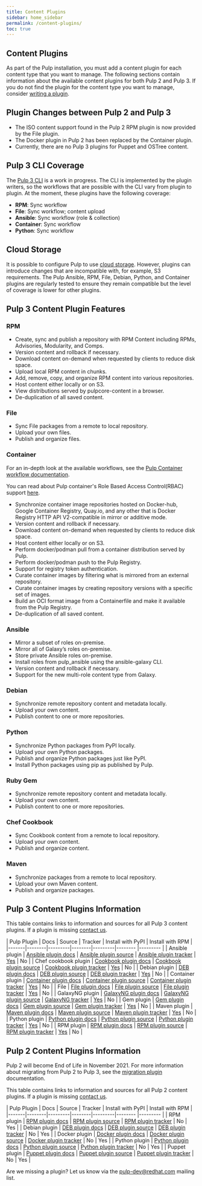 ```yaml
---
title: Content Plugins
sidebar: home_sidebar
permalink: /content-plugins/
toc: true
---
```


## Content Plugins

As part of the Pulp installation, you must add a content plugin for each content type that you want
to manage.
The following sections contain information about the available content plugins for both Pulp 2 and
Pulp 3. If you do not find the plugin for the content type you want to manage, consider
[writing a plugin](https://docs.pulpproject.org/plugins/plugin-writer/index.html).

## Plugin Changes between Pulp 2 and Pulp 3

* The ISO content support found in the Pulp 2 RPM plugin is now provided by the File plugin.
* The Docker plugin in Pulp 2 has been replaced by the Container plugin.
* Currently, there are no Pulp 3 plugins for Puppet and OSTree content.

## Pulp 3 CLI Coverage

The [Pulp 3 CLI](https://github.com/pulp/pulp-cli) is a work in progress.
The CLI is implemented by the plugin writers, so the workflows that are possible with the CLI vary
from plugin to plugin.
At the moment, these plugins have the following coverage:

* **RPM**: Sync workflow
* **File**: Sync workflow; content upload
* **Ansible**: Sync workflow (role & collection)
* **Container**: Sync workflow
* **Python**: Sync workflow

## Cloud Storage

It is possible to configure Pulp to use
[cloud storage](https://docs.pulpproject.org/pulpcore/installation/storage.html).
However, plugins can introduce changes that are incompatible with, for example, S3 requirements.
The Pulp Ansible, RPM, File, Debian, Python, and Container plugins are regularly tested to ensure they remain compatible but the
level of coverage is lower for other plugins.

## Pulp 3 Content Plugin Features


### RPM

* Create, sync and publish a repository with RPM Content including RPMs, Advisories, Modularity, and
 Comps.
* Version content and rollback if necessary.
* Download content on-demand when requested by clients to reduce disk space.
* Upload local RPM content in chunks.
* Add, remove, copy, and organize RPM content into various repositories.
* Host content either locally or on S3.
* View distributions served by pulpcore-content in a browser.
* De-duplication of all saved content.

### File

* Sync File packages from a remote to local repository.
* Upload your own files.
* Publish and organize files.

### Container

For an in-depth look at the available workflows, see the
[Pulp Container workflow documentation](https://docs.pulpproject.org/pulp_container/workflows).

You can read about Pulp container's Role Based Access Control(RBAC) support
[here](https://docs.pulpproject.org/pulp_container/role-based-access-control.html).

* Synchronize container image repositories hosted on Docker-hub, Google Container Registry,
Quay.io, and any other that is Docker Registry HTTP API V2-compatible in mirror or additive mode.
* Version content and rollback if necessary.
* Download content on-demand when requested by clients to reduce disk space.
* Host content either locally or on S3.
* Perform docker/podman pull from a container distribution served by Pulp.
* Perform docker/podman push to the Pulp Registry.
* Support for registry token authentication.
* Curate container images by filtering what is mirrored from an external repository.
* Curate container images by creating repository versions with a specific set of images.
* Build an OCI format image from a Containerfile and make it available from the Pulp Registry.
* De-duplication of all saved content.

### Ansible

* Mirror a subset of roles on-premise.
* Mirror all of Galaxy’s roles on-premise.
* Store private Ansible roles on-premise.
* Install roles from pulp_ansible using the ansible-galaxy CLI.
* Version content and rollback if necessary.
* Support for the new multi-role content type from Galaxy.


### Debian

* Synchronize remote repository content and metadata locally.
* Upload your own content.
* Publish content to one or more repositories.

### Python

* Synchronize Python packages from PyPI locally.
* Upload your own Python packages.
* Publish and organize Python packages just like PyPI.
* Install Python packages using pip as published by Pulp.

### Ruby Gem

* Synchronize remote repository content and metadata locally.
* Upload your own content.
* Publish content to one or more repositories.

### Chef Cookbook

* Sync Cookbook content from a remote to local repository.
* Upload your own content.
* Publish and organize content.

### Maven

* Synchronize packages from a remote to local repository.
* Upload your own Maven content.
* Publish and organize packages.


## Pulp 3 Content Plugins Information

This table contains links to information and sources for all Pulp 3 content plugins. If a plugin is missing [contact us](https://www.redhat.com/mailman/listinfo/pulp-list).

| Pulp Plugin | Docs | Source | Tracker | Install with PyPI | Install with RPM |
|-------|--------|---------|--------|---------|-------- |--------- |
| Ansible plugin | <a href="https://docs.pulpproject.org/pulp_ansible/">Ansible plugin docs</a> | <a href="https://github.com/pulp/pulp_ansible">Ansible plugin source</a> | <a href="https://pulp.plan.io/projects/ansible_plugin?jump=welcome">Ansible plugin tracker</a> | <a href="https://pypi.org/project/pulp-ansible/">Yes</a> | No |
| Chef cookbook plugin | <a href="https://github.com/pulp/pulp_cookbook/blob/master/README.rst">Cookbook plugin docs</a> | <a href="https://github.com/pulp/pulp_cookbook">Cookbook plugin source</a> | <a href="https://github.com/pulp/pulp_cookbook/issues">Cookbook plugin tracker</a> | <a href="https://pypi.org/project/pulp-cookbook/">Yes</a> | No |
| Debian plugin | <a href="https://docs.pulpproject.org/pulp_deb/">DEB plugin docs</a> | <a href="https://github.com/pulp/pulp_deb/tree/master">DEB plugin source</a> | <a href="https://pulp.plan.io/projects/pulp_deb?jump=welcome">DEB plugin tracker</a> | <a href="https://pypi.org/project/pulp-deb/">Yes</a> | No |
| Container plugin | <a href="https://docs.pulpproject.org/pulp_container/">Container plugin docs</a> | <a href="https://github.com/pulp/pulp_container">Container plugin source</a> | <a href="https://pulp.plan.io/projects/pulp_container?jump=welcome">Container plugin tracker</a> | <a href="https://pypi.org/project/pulp-container/">Yes</a> | No |
| File | <a href="https://docs.pulpproject.org/pulp_file/">File plugin docs</a> | <a href="https://github.com/pulp/pulp_file">File plugin source</a> | <a href="https://pulp.plan.io/projects/pulp_file?jump=welcome">File plugin tracker</a> | <a href="https://pypi.org/project/pulp-file/">Yes<a/> | No |
| GalaxyNG plugin | <a href="https://github.com/ansible/galaxy_ng/blob/master/README.md">GalaxyNG plugin docs</a> | <a href="https://github.com/ansible/galaxy_ng">GalaxyNG plugin source</a> | <a href="https://github.com/ansible/galaxy_ng/issues">GalaxyNG tracker</a> | <a href="https://pypi.org/project/galaxy-ng/">Yes</a> | No |
| Gem plugin | <a href="https://github.com/pulp/pulp_gem/blob/master/README.rst">Gem plugin docs</a> | <a href="https://github.com/pulp/pulp_gem">Gem plugin source</a> | <a href="https://github.com/pulp/pulp_gem/issues">Gem plugin tracker</a> | <a href="https://pypi.org/project/pulp-gem/">Yes</a> | No |
| Maven plugin | <a href="https://github.com/pulp/pulp_maven/blob/master/README.rst">Maven plugin docs</a> | <a href="https://github.com/pulp/pulp_maven">Maven plugin source</a> | <a href="https://pulp.plan.io/projects/maven-plugin/">Maven plugin tracker</a> | <a href="https://pypi.org/project/pulp-maven/">Yes</a> | No |
| Python plugin | <a href="http://pulp-python.readthedocs.io/en/latest/">Python plugin docs</a> | <a href="https://github.com/pulp/pulp_python/">Python plugin source</a> | <a href="https://pulp.plan.io/projects/pulp_python?jump=welcome">Python plugin tracker</a> | <a href="https://pypi.org/project/pulp-python/">Yes</a> | No |
| RPM plugin | <a href="https://docs.pulpproject.org/pulp_rpm/">RPM plugin docs</a> | <a href="https://github.com/pulp/pulp_rpm/">RPM plugin source</a> | <a href="https://pulp.plan.io/projects/pulp_rpm?jump=welcome">RPM plugin tracker</a> | <a href="https://pypi.org/project/pulp-rpm/">Yes</a> | No |


## Pulp 2 Content Plugins Information

Pulp 2 will become End of Life in November 2021. For more information about migrating from Pulp 2 to Pulp 3, see the [migration plugin](https://pulp-2to3-migration.readthedocs.io/en/latest) documentation.


This table contains links to information and sources for all Pulp 2 content plugins. If a plugin is missing [contact us](https://www.redhat.com/mailman/listinfo/pulp-list).

| Pulp Plugin | Docs | Source | Tracker | Install with PyPI | Install with RPM |
|-------|--------|---------|--------|---------|-------- |--------- |
| RPM plugin | <a href="https://docs.pulpproject.org/en/2.21/plugins/index.html#rpm">RPM plugin docs</a> | <a href="https://github.com/pulp/pulp_rpm/tree/2-master">RPM plugin source</a> | <a href="https://pulp.plan.io/projects/pulp_rpm?jump=welcome">RPM plugin tracker</a> | No | Yes |
| Debian plugin | <a href="https://github.com/pulp/pulp_deb/blob/2-master/README.md">DEB plugin docs</a> | <a href="https://github.com/pulp/pulp_deb/tree/2-master">DEB plugin source</a> | <a href="https://pulp.plan.io/projects/pulp_deb?jump=welcome">DEB plugin tracker</a> | No | Yes |
| Docker plugin | <a href="https://docs.pulpproject.org/en/2.21/plugins/pulp_docker/user-guide/installation.html">Docker plugin docs</a> | <a href="https://github.com/pulp/pulp_docker">Docker plugin source</a> | <a href="https://pulp.plan.io/projects/pulp_docker">Docker plugin tracker</a> | No | Yes |
| Python plugin | <a href="https://docs.pulpproject.org/en/2.21/plugins/pulp_python/user-docs/getting_started.html">Python plugin docs</a> | <a href="https://github.com/pulp/pulp_python/tree/2-master">Python plugin source</a> | <a href="https://pulp.plan.io/projects/pulp_python?jump=welcome">Python plugin tracker</a> | No | Yes |
| Puppet plugin | <a href="https://docs.pulpproject.org/en/2.21/plugins/pulp_puppet/user-guide/installation.html">Puppet plugin docs</a> | <a href="https://github.com/pulp/pulp_puppet">Puppet plugin source</a> | <a href="https://pulp.plan.io/projects/pulp_puppet">Puppet plugin tracker</a> | No | Yes |

Are we missing a plugin? Let us know via the pulp-dev@redhat.com mailing list.
